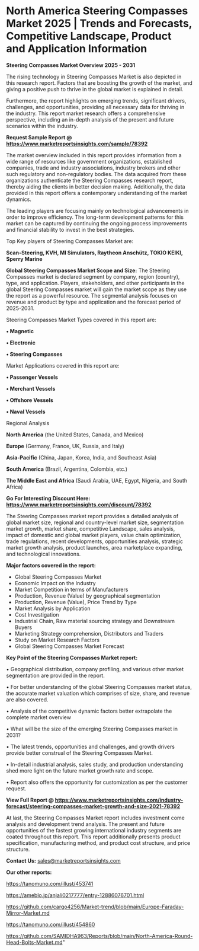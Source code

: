 # North America Steering Compasses Market 2025 | Trends and Forecasts, Competitive Landscape, Product and Application Information

<Strong> Steering Compasses Market Overview 2025 - 2031</strong>

The rising technology in Steering Compasses Market is also depicted in this research report. Factors that are boosting the growth of the market, and giving a positive push to thrive in the global market is explained in detail.

Furthermore, the report highlights on emerging trends, significant drivers, challenges, and opportunities, providing all necessary data for thriving in the industry. This report market research offers a comprehensive perspective, including an in-depth analysis of the present and future scenarios within the industry.

<strong>Request Sample Report @ <a href=https://www.marketreportsinsights.com/sample/78392>https://www.marketreportsinsights.com/sample/78392</a></strong>

The market overview included in this report provides information from a wide range of resources like government organizations, established companies, trade and industry associations, industry brokers and other such regulatory and non-regulatory bodies. The data acquired from these organizations authenticate the Steering Compasses research report, thereby aiding the clients in better decision making. Additionally, the data provided in this report offers a contemporary understanding of the market dynamics.

The leading players are focusing mainly on technological advancements in order to improve efficiency. The long-term development patterns for this market can be captured by continuing the ongoing process improvements and financial stability to invest in the best strategies.

Top Key players of Steering Compasses Market are:

<strong>Scan-Steering, KVH, MI Simulators, Raytheon Anschütz, TOKIO KEIKI, Sperry Marine</strong>

<strong><b>Global Steering Compasses Market Scope and Size:</b></strong>
The Steering Compasses market is declared segment by company, region (country), type, and application. Players, stakeholders, and other participants in the global Steering Compasses market will gain the market scope as they use the report as a powerful resource. The segmental analysis focuses on revenue and product by type and application and the forecast period of 2025-2031.

Steering Compasses Market Types covered in this report are:

<strong>• Magnetic

• Electronic

• Steering Compasses</strong>

Market Applications covered in this report are:

<strong>• Passenger Vessels

• Merchant Vessels

• Offshore Vessels

• Naval Vessels</strong> 

Regional Analysis

<strong>North America</strong> (the United States, Canada, and Mexico)

<strong>Europe</strong> (Germany, France, UK, Russia, and Italy)

<strong>Asia-Pacific</strong> (China, Japan, Korea, India, and Southeast Asia)

<strong>South America</strong> (Brazil, Argentina, Colombia, etc.)

<strong>The Middle East and Africa</strong> (Saudi Arabia, UAE, Egypt, Nigeria, and South Africa)

<strong>Go For Interesting Discount Here: <a href=https://www.marketreportsinsights.com/discount/78392>https://www.marketreportsinsights.com/discount/78392</a></strong>

The Steering Compasses market report provides a detailed analysis of global market size, regional and country-level market size, segmentation market growth, market share, competitive Landscape, sales analysis, impact of domestic and global market players, value chain optimization, trade regulations, recent developments, opportunities analysis, strategic market growth analysis, product launches, area marketplace expanding, and technological innovations.

<strong><b>Major factors covered in the report:</b></strong>
<ul>
  <li>Global Steering Compasses Market </li>
  <li>Economic Impact on the Industry</li>
  <li>Market Competition in terms of Manufacturers</li>
  <li>Production, Revenue (Value) by geographical segmentation</li>
  <li>Production, Revenue (Value), Price Trend by Type</li>
  <li>Market Analysis by Application</li>
  <li>Cost Investigation</li>
  <li>Industrial Chain, Raw material sourcing strategy and Downstream Buyers</li>
  <li>Marketing Strategy comprehension, Distributors and Traders</li>
  <li>Study on Market Research Factors</li>
  <li>Global Steering Compasses Market Forecast</li>
</ul>

<strong><b>Key Point of the Steering Compasses Market report:</b></strong>

• Geographical distribution, company profiling, and various other market segmentation are provided in the report.

• For better understanding of the global Steering Compasses market status, the accurate market valuation which comprises of size, share, and revenue are also covered.

• Analysis of the competitive dynamic factors better extrapolate the complete market overview

• What will be the size of the emerging Steering Compasses market in 2031?

• The latest trends, opportunities and challenges, and growth drivers provide better construal of the Steering Compasses Market.

• In-detail industrial analysis, sales study, and production understanding shed more light on the future market growth rate and scope.

• Report also offers the opportunity for customization as per the customer request.

<strong><b>View Full Report @ <a href=https://www.marketreportsinsights.com/industry-forecast/steering-compasses-market-growth-and-size-2021-78392>https://www.marketreportsinsights.com/industry-forecast/steering-compasses-market-growth-and-size-2021-78392</a></b></strong>


At last, the Steering Compasses Market report includes investment come analysis and development trend analysis. The present and future opportunities of the fastest growing international industry segments are coated throughout this report. This report additionally presents product specification, manufacturing method, and product cost structure, and price structure.

<strong>Contact Us:</strong>
sales@marketreportsinsights.com

<strong>Our other reports:</strong>

<a href=https://tanomuno.com/illust/453741>https://tanomuno.com/illust/453741</a>

<a href=https://ameblo.jp/anjali0217777/entry-12886076701.html>https://ameblo.jp/anjali0217777/entry-12886076701.html</a>

<a href=https://github.com/cargo4256/Market-trend/blob/main/Europe-Faraday-Mirror-Market.md>https://github.com/cargo4256/Market-trend/blob/main/Europe-Faraday-Mirror-Market.md</a>

<a href=https://tanomuno.com/illust/454860>https://tanomuno.com/illust/454860</a>

<a href=https://github.com/SAMIDHA963/Reports/blob/main/North-America-Round-Head-Bolts-Market.md>https://github.com/SAMIDHA963/Reports/blob/main/North-America-Round-Head-Bolts-Market.md</a>"
